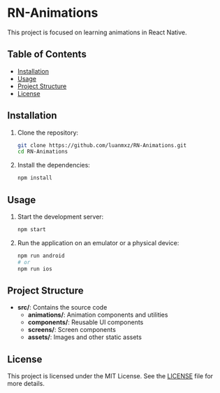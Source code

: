 # RN-Animations

This project is focused on learning animations in React Native.

## Table of Contents

- [Installation](#installation)
- [Usage](#usage)
- [Project Structure](#project-structure)
- [License](#license)

## Installation

1. Clone the repository:

    ```bash
    git clone https://github.com/luanmxz/RN-Animations.git
    cd RN-Animations
    ```

2. Install the dependencies:

    ```bash
    npm install
    ```

## Usage

1. Start the development server:

    ```bash
    npm start
    ```

2. Run the application on an emulator or a physical device:

    ```bash
    npm run android
    # or
    npm run ios
    ```

## Project Structure

- **src/**: Contains the source code
  - **animations/**: Animation components and utilities
  - **components/**: Reusable UI components
  - **screens/**: Screen components
  - **assets/**: Images and other static assets

## License

This project is licensed under the MIT License. See the [LICENSE](LICENSE) file for more details.

